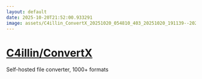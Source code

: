 ```yaml
---
layout: default
date: 2025-10-20T21:52:00.933291
image: assets/C4illin_ConvertX_20251020_054810_403_20251020_191139--20251020T211139608--cropped.png
---
```


# [C4illin/ConvertX](https://github.com/C4illin/ConvertX/)

Self-hosted file converter, 1000+ formats
